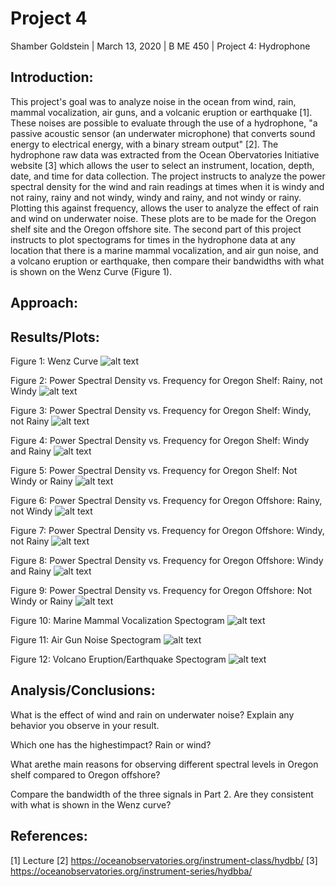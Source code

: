 # Project 4

Shamber Goldstein | March 13, 2020 | B ME 450 | Project 4: Hydrophone

## Introduction:

This project's goal was to analyze noise in the ocean from wind, rain, mammal vocalization, air guns, and a volcanic eruption or earthquake [1]. These noises are possible to evaluate through the use of a hydrophone, "a passive acoustic sensor (an underwater microphone) that converts sound energy to electrical energy, with a binary stream output" [2]. The hydrophone raw data was extracted from the Ocean Obervatories Initiative website [3] which allows the user to select an instrument, location, depth, date, and time for data collection. The project instructs to analyze the power spectral density for the wind and rain readings at times when it is windy and not rainy, rainy and not windy, windy and rainy, and not windy or rainy. Plotting this against frequency, allows the user to analyze the effect of rain and wind on underwater noise. These plots are to be made for the Oregon shelf site and the Oregon offshore site. The second part of this project instructs to plot spectograms for times in the hydrophone data at any location that there is a marine mammal vocalization, and air gun noise, and a volcano eruption or earthquake, then compare their bandwidths with what is shown on the Wenz Curve (Figure 1). 

## Approach:

## Results/Plots:

Figure 1: Wenz Curve
![alt text](html "label")

Figure 2: Power Spectral Density vs. Frequency for Oregon Shelf: Rainy, not Windy
![alt text](html "label")

Figure 3: Power Spectral Density vs. Frequency for Oregon Shelf: Windy, not Rainy
![alt text](html "label")

Figure 4: Power Spectral Density vs. Frequency for Oregon Shelf: Windy and Rainy
![alt text](html "label")

Figure 5: Power Spectral Density vs. Frequency for Oregon Shelf: Not Windy or Rainy
![alt text](html "label")

Figure 6: Power Spectral Density vs. Frequency for Oregon Offshore: Rainy, not Windy
![alt text](html "label")

Figure 7: Power Spectral Density vs. Frequency for Oregon Offshore: Windy, not Rainy
![alt text](html "label")

Figure 8: Power Spectral Density vs. Frequency for Oregon Offshore: Windy and Rainy
![alt text](html "label")

Figure 9: Power Spectral Density vs. Frequency for Oregon Offshore: Not Windy or Rainy
![alt text](html "label")

Figure 10: Marine Mammal Vocalization Spectogram
![alt text](html "label")

Figure 11: Air Gun Noise Spectogram
![alt text](html "label")

Figure 12: Volcano Eruption/Earthquake Spectogram
![alt text](html "label")

## Analysis/Conclusions:

What is the effect of wind and rain on underwater noise? Explain any behavior you observe in your result. 

Which one has the highestimpact? Rain or wind?

What arethe main reasons for observing different spectral levels in Oregon shelf compared to Oregon offshore? 

Compare the bandwidth of the three signals in Part 2. Are they consistent with what is shown in the Wenz curve?

## References:
[1] Lecture
[2] https://oceanobservatories.org/instrument-class/hydbb/ 
[3] https://oceanobservatories.org/instrument-series/hydbba/
